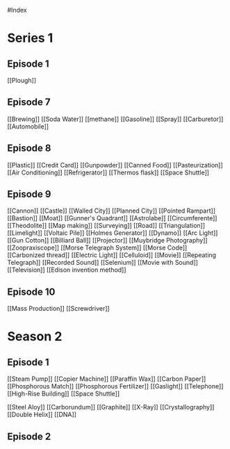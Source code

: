 #Index 

# Series 1
## Episode 1
[[Plough]]



## Episode 7
[[Brewing]]
[[Soda Water]]
[[methane]]
[[Gasoline]]
[[Spray]]
[[Carburetor]]
[[Automobile]]

## Episode 8 
[[Plastic]]
[[Credit Card]]
[[Gunpowder]]
[[Canned Food]]
[[Pasteurization]]
[[Air Conditioning]]
[[Refrigerator]]
[[Thermos flask]]
[[Space Shuttle]]

## Episode 9
[[Cannon]]
[[Castle]]
[[Walled City]]
[[Planned City]]
[[Pointed Rampart]]
[[Bastion]]
[[Moat]]
[[Gunner's Quadrant]]
[[Astrolabe]]
[[Circumferente]]
[[Theodolite]]
[[Map making]]
[[Surveying]]
[[Road]]
[[Triangulation]]
[[Limelight]]
[[Voltaic Pile]]
[[Holmes Generator]]
[[Dynamo]]
[[Arc Light]]
[[Gun Cotton]]
[[Billiard Ball]]
[[Projector]]
[[Muybridge Photography]]
[[Zoopraxiscope]] 
[[Morse Telegraph System]]
[[Morse Code]]
[[Carbonized thread]]
[[Electric Light]]
[[Celluloid]]
[[Movie]]
[[Repeating Telegraph]]
[[Recorded Sound]]
[[Selenium]]
[[Movie with Sound]]
[[Television]]
[[Edison invention method]]

## Episode 10
[[Mass Production]]
[[Screwdriver]]






# Season 2
## Episode 1 
[[Steam Pump]]
[[Copier Machine]]
[[Paraffin Wax]]
[[Carbon Paper]]
[[Phosphorous Match]]
[[Phosphorous Fertilizer]]
[[Gaslight]]
[[Telephone]]
[[High-Rise Building]]
[[Space Shuttle]]

[[Steel Aloy]]
[[Carborundum]]
[[Graphite]]
[[X-Ray]]
[[Crystallography]]
[[Double Helix]]
[[DNA]]

## Episode 2







